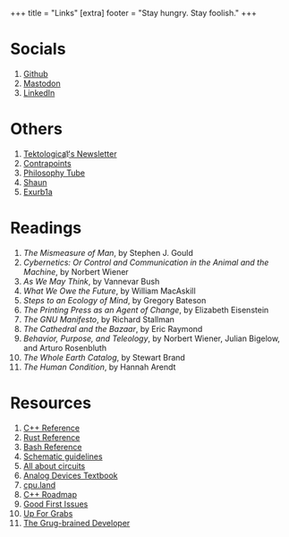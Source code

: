 +++
title = "Links"
[extra]
footer = "Stay hungry. Stay foolish."
+++

<div class="arc_post">
<h1>Socials<br></h1>
<ol>
<li><a href="https://github.com/danielyu2003">Github</a></li>
<li><a rel="me" href="https://mastodon.social/@danyou">Mastodon</a></li>
<li><a href="https://www.linkedin.com/in/danielyu2003/">LinkedIn</a></li>
</ol>
</div>
<div class="arc_post">
<h1>Others<br></h1>
<ol>
<li><a href="https://substack.com/@tektology">Tektological҉'s Newsletter</a></li>
<li><a href="https://www.contrapoints.com/">Contrapoints</a></li>
<li><a href="https://www.patreon.com/PhilosophyTube">Philosophy Tube</a></li>
<li><a href="https://www.youtube.com/@Shaun_vids/videos">Shaun</a></li>
<li><a href="https://www.youtube.com/@Exurb1a/videos">Exurb1a</a></li>
</ol>
</div>
<div class="arc_post">
<h1>Readings<br></h1>
<ol>
<li><i>The Mismeasure of Man</i>, by Stephen J. Gould</li>
<li><i>Cybernetics: Or Control and Communication in the Animal and the Machine</i>, by Norbert Wiener</li>
<li><i>As We May Think</i>, by Vannevar Bush</li>
<li><i>What We Owe the Future</i>, by William MacAskill</li>
<li><i>Steps to an Ecology of Mind</i>, by Gregory Bateson</li>
<li><i>The Printing Press as an Agent of Change</i>, by Elizabeth Eisenstein</li>
<li><i>The GNU Manifesto</i>, by Richard Stallman</li>
<li><i>The Cathedral and the Bazaar</i>, by Eric Raymond</li>
<li><i>Behavior, Purpose, and Teleology</i>, by Norbert Wiener, Julian Bigelow, and Arturo Rosenbluth</li>
<li><i>The Whole Earth Catalog</i>, by Stewart Brand</li>
<li><i>The Human Condition</i>, by Hannah Arendt</li>
</ol>
</div>
<div class="arc_post">
<h1>Resources<br></h1>
<ol>
<li><a href="https://en.cppreference.com/w/">C++ Reference</a></li>
<li><a href="https://doc.rust-lang.org/reference/">Rust Reference</a></li>
<li><a href="https://www.gnu.org/software/bash/manual/bash.html">Bash Reference</a></li>
<li><a href="https://electronics.stackexchange.com/questions/28251/rules-and-guidelines-for-drawing-good-schematics">Schematic guidelines</a></li>
<li><a href="https://www.allaboutcircuits.com/textbook/">All about circuits</a></li>
<li><a href="https://wiki.analog.com/university/courses/electronics/text/electronics-toc">Analog Devices Textbook</a></li>
<li><a href="https://cpu.land/">cpu.land</a></li>
<li><a href="https://roadmap.sh/cpp">C++ Roadmap</a></li>
<li><a href="https://goodfirstissues.com/">Good First Issues</a></li>
<li><a href="https://up-for-grabs.net">Up For Grabs</a></li>
<li><a href="https://grugbrain.dev/">The Grug-brained Developer</a></li>
</ol>
</div>